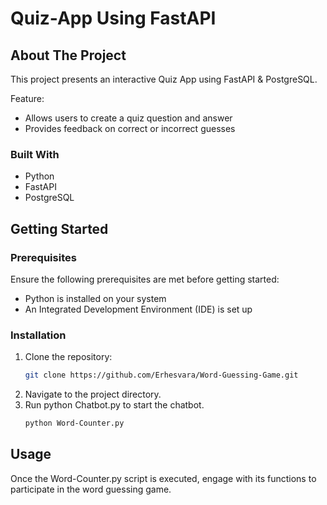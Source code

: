 # Quiz-App Using FastAPI

## About The Project
This project presents an interactive Quiz App using FastAPI &amp; PostgreSQL.


Feature:
* Allows users to create a quiz question and answer
* Provides feedback on correct or incorrect guesses

### Built With
* Python 
* FastAPI
* PostgreSQL
 
## Getting Started

### Prerequisites
Ensure the following prerequisites are met before getting started:

* Python is installed on your system
* An Integrated Development Environment (IDE) is set up


### Installation

1. Clone the repository:
   ```sh
   git clone https://github.com/Erhesvara/Word-Guessing-Game.git 
   ```
3. Navigate to the project directory.
4. Run python Chatbot.py to start the chatbot.
   ```sh
   python Word-Counter.py
   ```

## Usage
Once the Word-Counter.py script is executed, engage with its functions to participate in the word guessing game.
